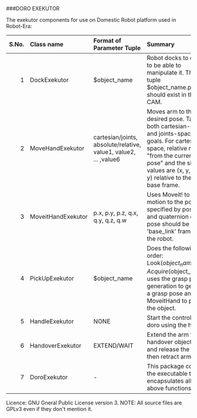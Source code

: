 ###DORO EXEKUTOR

The exekutor components for use on Domestic Robot platform used in Robot-Era:

|S.No.| Class name | Format of Parameter Tuple | Summary|
|----:|:-----------|:--------------------------|:-------|
|1| DockExekutor | $object_name | Robot docks to object to be able to manipulate it. The tuple $object_name.pos.geo should exist in the CAM.|  
|2| MoveHandExekutor | cartesian/joints, absolute/relative, value1, value2, ... ,value6 | Moves arm to the desired pose. Takes both cartesian-space and joints-space goals. For cartesian space, relative means "from the current pose" and the six values are (x, y, z, r, p, y) relative to the jaco's base frame.|
|3| MoveitHandExekutor | p.x, p.y, p.z, q.x, q.y, q.z, q.w | Uses Moveit! to plan a motion to the pose specified by position __p__ and quaternion __q__. This pose should be in the 'base_link' frame of the robot.|
|4| PickUpExekutor | $object_name | Does the following in order: Look($object_name), Acquire($object_name), uses the grasp pose generation to generate a grasp pose and uses MoveitHand to pick up the object.|
|5| HandleExekutor | NONE | Start the control of doro using the handle. |
|6| HandoverExekutor | EXTEND/WAIT | Extend the arm to handover object. Wait and release the grasp, then retract arm.|
|7| DoroExekutor | - | This package contains the executable that encapsulates all the above functions |
Licence: GNU Gneral Public License version 3.
NOTE: All source files are GPLv3 even if they don't mention it.